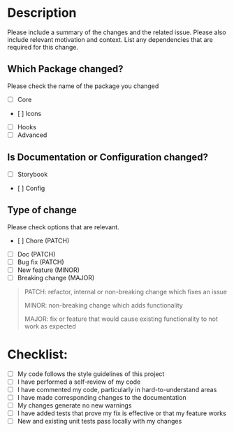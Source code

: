 # Description

Please include a summary of the changes and the related issue. Please also include relevant motivation and context. List any dependencies that are required for this change.

## Which Package changed?

Please check the name of the package you changed

- [ ] Core
- [ ] Icons
- [ ] Hooks
- [ ] Advanced

## Is Documentation or Configuration changed?

- [ ] Storybook
- [ ] Config

## Type of change

Please check options that are relevant.

- [ ] Chore (PATCH)
- [ ] Doc (PATCH)
- [ ] Bug fix (PATCH)
- [ ] New feature (MINOR)
- [ ] Breaking change (MAJOR)

> PATCH: refactor, internal or non-breaking change which fixes an issue
>
> MINOR: non-breaking change which adds functionality
>
> MAJOR: fix or feature that would cause existing functionality to not work as expected

# Checklist:

- [ ] My code follows the style guidelines of this project
- [ ] I have performed a self-review of my code
- [ ] I have commented my code, particularly in hard-to-understand areas
- [ ] I have made corresponding changes to the documentation
- [ ] My changes generate no new warnings
- [ ] I have added tests that prove my fix is effective or that my feature works
- [ ] New and existing unit tests pass locally with my changes
